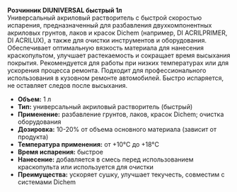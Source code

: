 **Розчинник DIUNIVERSAL быстрый 1л**  
Универсальный акриловый растворитель с быстрой скоростью испарения, предназначенный для разбавления двухкомпонентных акриловых грунтов, лаков и красок Dichem (например, DI ACRILPRIMER, DI ACRILUX), а также для очистки инструментов и оборудования. Обеспечивает оптимальную вязкость материала для нанесения краскопультом, улучшает растекаемость и сокращает время высыхания покрытия. Рекомендуется для работы при низких температурах или для ускорения процесса ремонта. Подходит для профессионального использования в кузовном ремонте автомобилей. Быстро испаряется, не оставляет следов после высыхания.

- **Объем:** 1 л
- **Тип:** универсальный акриловый растворитель (быстрый)
- **Применение:** разбавление грунтов, лаков, красок Dichem; очистка оборудования
- **Дозировка:** 10-20% от объема основного материала (зависит от продукта)
- **Температура применения:** от +10°C до +18°C
- **Время испарения:** быстрое
- **Нанесение:** добавляется в смесь перед использованием краскопульта или используется для очистки
- **Преимущества:** ускоряет сушку, улучшает текучесть, совместим с системами Dichem
